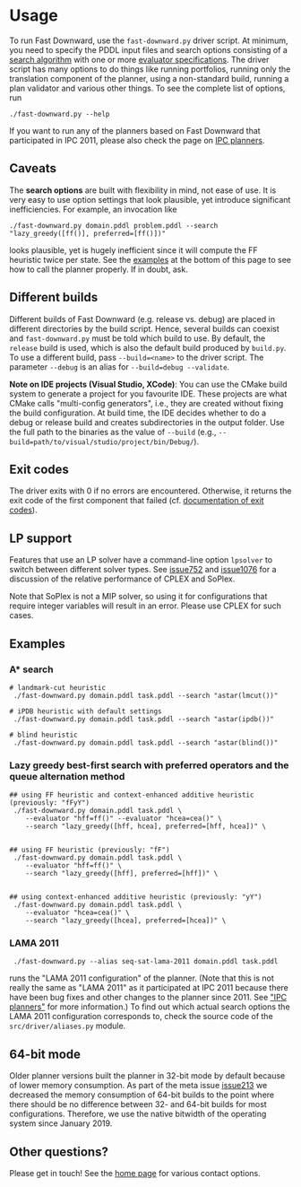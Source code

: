 # Usage

To run Fast Downward, use the `fast-downward.py` driver script. At minimum, you
need to specify the PDDL input files and search options consisting of a [search
algorithm](search/SearchAlgorithm.md) with one or more [evaluator
specifications](search/Evaluator.md). The driver script has many options to do
things like running portfolios, running only the translation component of the
planner, using a non-standard build, running a plan validator and various other
things. To see the complete list of options, run

    ./fast-downward.py --help

If you want to run any of the planners based on Fast Downward that
participated in IPC 2011, please also check the page on
[IPC planners](ipc-planners.md).

## Caveats

The **search options** are built with flexibility in mind, not ease of
use. It is very easy to use option settings that look plausible, yet
introduce significant inefficiencies. For example, an invocation like

```
./fast-downward.py domain.pddl problem.pddl --search "lazy_greedy([ff()], preferred=[ff()])"
```

looks plausible, yet is hugely inefficient since it will compute the FF
heuristic twice per state. See the [examples](#examples) at the bottom of this
page to see how to call the planner properly. If in doubt, ask.

## Different builds

Different builds of Fast Downward (e.g. release vs. debug) are placed in
different directories by the build script. Hence, several builds can
coexist and `fast-downward.py` must be told which build to use. By default, the
`release` build is used, which is also the default build produced by
`build.py`.  To use a different build, pass `--build=<name>` to the driver
script. The parameter `--debug` is an alias for `--build=debug --validate`.

**Note on IDE projects (Visual Studio, XCode)**: You can use the CMake
build system to generate a project for you favourite IDE. These projects
are what CMake calls "multi-config generators", i.e., they are created
without fixing the build configuration. At build time, the IDE decides
whether to do a debug or release build and creates subdirectories in the
output folder. Use the full path to the binaries as the value of
`--build` (e.g., `--build=path/to/visual/studio/project/bin/Debug/`).

## Exit codes

The driver exits with 0 if no errors are encountered. Otherwise, it
returns the exit code of the first component that failed (cf. [documentation of
exit codes](exit-codes.md)).

## LP support

Features that use an LP solver have a command-line option `lpsolver`
to switch between different solver types. See
[issue752](http://issues.fast-downward.org/issue752) and
[issue1076](http://issues.fast-downward.org/issue1076) for a
discussion of the relative performance of CPLEX and SoPlex.

Note that SoPlex is not a MIP solver, so using it for configurations
that require integer variables will result in an error. Please use CPLEX
for such cases.

## Examples

### A* search

    # landmark-cut heuristic
     ./fast-downward.py domain.pddl task.pddl --search "astar(lmcut())"

    # iPDB heuristic with default settings
     ./fast-downward.py domain.pddl task.pddl --search "astar(ipdb())"

    # blind heuristic
     ./fast-downward.py domain.pddl task.pddl --search "astar(blind())"

### Lazy greedy best-first search with preferred operators and the queue alternation method

    ## using FF heuristic and context-enhanced additive heuristic (previously: "fFyY")
     ./fast-downward.py domain.pddl task.pddl \
        --evaluator "hff=ff()" --evaluator "hcea=cea()" \
        --search "lazy_greedy([hff, hcea], preferred=[hff, hcea])" \
               

    ## using FF heuristic (previously: "fF")
     ./fast-downward.py domain.pddl task.pddl \
        --evaluator "hff=ff()" \
        --search "lazy_greedy([hff], preferred=[hff])" \
               

    ## using context-enhanced additive heuristic (previously: "yY")
     ./fast-downward.py domain.pddl task.pddl \
        --evaluator "hcea=cea()" \
        --search "lazy_greedy([hcea], preferred=[hcea])" \
               

### LAMA 2011

     ./fast-downward.py --alias seq-sat-lama-2011 domain.pddl task.pddl

runs the "LAMA 2011 configuration" of the planner. (Note that this is
not really the same as "LAMA 2011" as it participated at IPC 2011
because there have been bug fixes and other changes to the planner since
2011. See ["IPC planners"](ipc-planners.md) for more information.)
To find out which actual search options the LAMA 2011 configuration
corresponds to, check the source code of the `src/driver/aliases.py` module.


## 64-bit mode

Older planner versions built the planner in 32-bit mode by default
because of lower memory consumption. As part of the meta issue
[issue213](http://issues.fast-downward.org/issue213) we
decreased the memory consumption of 64-bit builds to the point where
there should be no difference between 32- and 64-bit builds for most
configurations. Therefore, we use the native bitwidth of the operating
system since January 2019.

## Other questions?

Please get in touch! See the [home page](https://www.fast-downward.org) for various
contact options.
